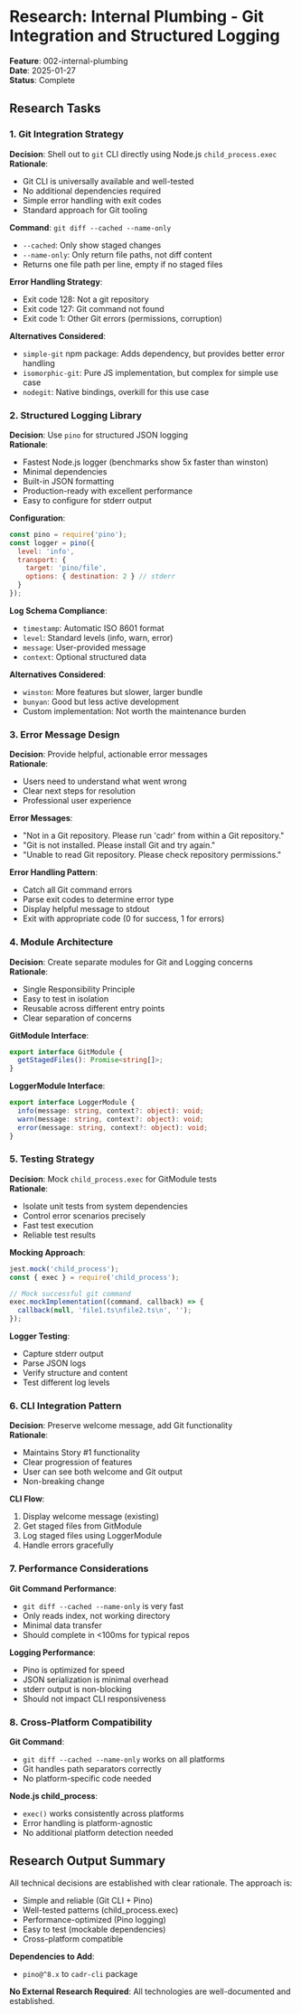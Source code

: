 # Research: Internal Plumbing - Git Integration and Structured Logging

**Feature**: 002-internal-plumbing  
**Date**: 2025-01-27  
**Status**: Complete

## Research Tasks

### 1. Git Integration Strategy

**Decision**: Shell out to `git` CLI directly using Node.js `child_process.exec`  
**Rationale**: 
- Git CLI is universally available and well-tested
- No additional dependencies required
- Simple error handling with exit codes
- Standard approach for Git tooling

**Command**: `git diff --cached --name-only`
- `--cached`: Only show staged changes
- `--name-only`: Only return file paths, not diff content
- Returns one file path per line, empty if no staged files

**Error Handling Strategy**:
- Exit code 128: Not a git repository
- Exit code 127: Git command not found
- Exit code 1: Other Git errors (permissions, corruption)

**Alternatives Considered**:
- `simple-git` npm package: Adds dependency, but provides better error handling
- `isomorphic-git`: Pure JS implementation, but complex for simple use case
- `nodegit`: Native bindings, overkill for this use case

### 2. Structured Logging Library

**Decision**: Use `pino` for structured JSON logging  
**Rationale**:
- Fastest Node.js logger (benchmarks show 5x faster than winston)
- Minimal dependencies
- Built-in JSON formatting
- Production-ready with excellent performance
- Easy to configure for stderr output

**Configuration**:
```javascript
const pino = require('pino');
const logger = pino({
  level: 'info',
  transport: {
    target: 'pino/file',
    options: { destination: 2 } // stderr
  }
});
```

**Log Schema Compliance**:
- `timestamp`: Automatic ISO 8601 format
- `level`: Standard levels (info, warn, error)
- `message`: User-provided message
- `context`: Optional structured data

**Alternatives Considered**:
- `winston`: More features but slower, larger bundle
- `bunyan`: Good but less active development
- Custom implementation: Not worth the maintenance burden

### 3. Error Message Design

**Decision**: Provide helpful, actionable error messages  
**Rationale**: 
- Users need to understand what went wrong
- Clear next steps for resolution
- Professional user experience

**Error Messages**:
- "Not in a Git repository. Please run 'cadr' from within a Git repository."
- "Git is not installed. Please install Git and try again."
- "Unable to read Git repository. Please check repository permissions."

**Error Handling Pattern**:
- Catch all Git command errors
- Parse exit codes to determine error type
- Display helpful message to stdout
- Exit with appropriate code (0 for success, 1 for errors)

### 4. Module Architecture

**Decision**: Create separate modules for Git and Logging concerns  
**Rationale**:
- Single Responsibility Principle
- Easy to test in isolation
- Reusable across different entry points
- Clear separation of concerns

**GitModule Interface**:
```typescript
export interface GitModule {
  getStagedFiles(): Promise<string[]>;
}
```

**LoggerModule Interface**:
```typescript
export interface LoggerModule {
  info(message: string, context?: object): void;
  warn(message: string, context?: object): void;
  error(message: string, context?: object): void;
}
```

### 5. Testing Strategy

**Decision**: Mock `child_process.exec` for GitModule tests  
**Rationale**:
- Isolate unit tests from system dependencies
- Control error scenarios precisely
- Fast test execution
- Reliable test results

**Mocking Approach**:
```typescript
jest.mock('child_process');
const { exec } = require('child_process');

// Mock successful git command
exec.mockImplementation((command, callback) => {
  callback(null, 'file1.ts\nfile2.ts\n', '');
});
```

**Logger Testing**:
- Capture stderr output
- Parse JSON logs
- Verify structure and content
- Test different log levels

### 6. CLI Integration Pattern

**Decision**: Preserve welcome message, add Git functionality  
**Rationale**:
- Maintains Story #1 functionality
- Clear progression of features
- User can see both welcome and Git output
- Non-breaking change

**CLI Flow**:
1. Display welcome message (existing)
2. Get staged files from GitModule
3. Log staged files using LoggerModule
4. Handle errors gracefully

### 7. Performance Considerations

**Git Command Performance**:
- `git diff --cached --name-only` is very fast
- Only reads index, not working directory
- Minimal data transfer
- Should complete in <100ms for typical repos

**Logging Performance**:
- Pino is optimized for speed
- JSON serialization is minimal overhead
- stderr output is non-blocking
- Should not impact CLI responsiveness

### 8. Cross-Platform Compatibility

**Git Command**:
- `git diff --cached --name-only` works on all platforms
- Git handles path separators correctly
- No platform-specific code needed

**Node.js child_process**:
- `exec()` works consistently across platforms
- Error handling is platform-agnostic
- No additional platform detection needed

## Research Output Summary

All technical decisions are established with clear rationale. The approach is:
- Simple and reliable (Git CLI + Pino)
- Well-tested patterns (child_process.exec)
- Performance-optimized (Pino logging)
- Easy to test (mockable dependencies)
- Cross-platform compatible

**Dependencies to Add**:
- `pino@^8.x` to `cadr-cli` package

**No External Research Required**: All technologies are well-documented and established.
